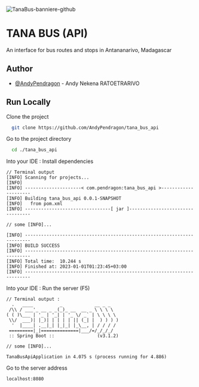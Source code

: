![TanaBus-banniere-github](https://github.com/AndyPendragon/tana_bus_api/assets/116746292/cda1ef8a-5196-4989-afed-5034483b50f4)

# TANA BUS (API)



An interface for bus routes and stops in Antananarivo, Madagascar


## Author

- [@AndyPendragon](https://www.github.com/AndyPendragon) - Andy Nekena RATOETRARIVO


## Run Locally

Clone the project

```bash
  git clone https://github.com/AndyPendragon/tana_bus_api
```

Go to the project directory

```bash
  cd ./tana_bus_api
```

Into your IDE : Install dependencies

```
// Terminal output
[INFO] Scanning for projects...
[INFO] 
[INFO] ---------------------< com.pendragon:tana_bus_api >---------------------
[INFO] Building tana_bus_api 0.0.1-SNAPSHOT
[INFO]   from pom.xml
[INFO] --------------------------------[ jar ]---------------------------------

// some [INFO]...

[INFO] ------------------------------------------------------------------------
[INFO] BUILD SUCCESS
[INFO] ------------------------------------------------------------------------
[INFO] Total time:  10.244 s
[INFO] Finished at: 2023-01-01T01:23:45+03:00
[INFO] ------------------------------------------------------------------------
```

Into your IDE : Run the server (F5)

```
// Terminal output :
  .   ____          _            __ _ _
 /\\ / ___'_ __ _ _(_)_ __  __ _ \ \ \ \
( ( )\___ | '_ | '_| | '_ \/ _` | \ \ \ \
 \\/  ___)| |_)| | | | | || (_| |  ) ) ) )
  '  |____| .__|_| |_|_| |_\__, | / / / /
 =========|_|==============|___/=/_/_/_/
 :: Spring Boot ::                (v3.1.2)

// some [INFO]...

TanaBusApiApplication in 4.075 s (process running for 4.886)
```

Go to the server address
```
localhost:8080
```
